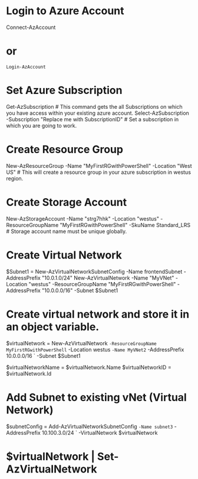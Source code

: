 # Login to Azure Account
  Connect-AzAccount
# or
    Login-AzAccount

# Set Azure Subscription

Get-AzSubscription   # This command gets the all Subscriptions on which you have access within your existing azure account.
Select-AzSubscription -Subscription "Replace me with SubscriptionID"  # Set a subscription in which you are going to work.

# Create Resource Group

New-AzResourceGroup -Name "MyFirstRGwithPowerShell" -Location "West US"  # This will create a resource group in your azure subscription in westus region.

# Create Storage Account

New-AzStorageAccount -Name "strg7hhk" -Location "westus" -ResourceGroupName "MyFirstRGwithPowerShell" -SkuName Standard_LRS # Storage account name must be unique globally.

# Create Virtual Network
$Subnet1 = New-AzVirtualNetworkSubnetConfig -Name frontendSubnet -AddressPrefix "10.0.1.0/24"
New-AzVirtualNetwork -Name "MyVNet" -Location "westus" -ResourceGroupName "MyFirstRGwithPowerShell" -AddressPrefix "10.0.0.0/16" -Subnet $Subnet1

# Create virtual network and store it in an object variable.
$virtualNetwork = New-AzVirtualNetwork `
  -ResourceGroupName MyFirstRGwithPowerShell `
  -Location westus `
  -Name MyVNet2 `
  -AddressPrefix 10.0.0.0/16 `
  -Subnet $Subnet1


$virtualNetworkName = $virtualNetwork.Name
$virtualNetworkID = $virtualNetwork.Id

# Add Subnet to existing vNet (Virtual Network)

$subnetConfig = Add-AzVirtualNetworkSubnetConfig `
  -Name subnet3 `
  -AddressPrefix 10.100.3.0/24 `
  -VirtualNetwork $virtualNetwork

# $virtualNetwork | Set-AzVirtualNetwork

